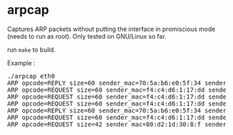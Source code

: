 arpcap
======

Captures ARP packets without putting the interface in promiscious mode (needs to run as root).
Only tested on GNU/Linux so far.

run `make` to build.

Example :

<pre>
./arpcap eth0
ARP opcode=REPLY size=60 sender_mac=70:5a:b6:e0:5f:34 sender_ip=192.168.17.2 target_mac=9c:b6:d0:e1:b2:3 target_ip=192.168.17.35
ARP opcode=REQUEST size=60 sender_mac=f4:c4:d6:1:17:dd sender_ip=192.168.17.32 target_mac=00:0:0:0:0:0 target_ip=192.168.17.32
ARP opcode=REQUEST size=60 sender_mac=f4:c4:d6:1:17:dd sender_ip=192.168.17.32 target_mac=00:0:0:0:0:0 target_ip=192.168.17.32
ARP opcode=REQUEST size=60 sender_mac=f4:c4:d6:1:17:dd sender_ip=192.168.17.32 target_mac=00:0:0:0:0:0 target_ip=192.168.17.32
ARP opcode=REPLY size=60 sender_mac=70:5a:b6:e0:5f:34 sender_ip=192.168.17.2 target_mac=9c:b6:d0:e1:b2:3 target_ip=192.168.17.35
ARP opcode=REQUEST size=60 sender_mac=f4:c4:d6:1:17:dd sender_ip=192.168.17.32 target_mac=00:0:0:0:0:0 target_ip=192.168.17.32
ARP opcode=REQUEST size=42 sender_mac=80:d2:1d:30:8:f sender_ip=192.168.17.20 target_mac=00:0:0:0:0:0 target_ip=192.168.17.37
</pre>

